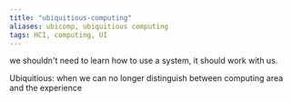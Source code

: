 ```yaml
---
title: "ubiquitious-computing"
aliases: ubicomp, ubiquitious computing
tags: HCI, computing, UI
---
```


we shouldn't need to learn how to use a system, it should work with us.

Ubiquitious: when we can no longer distinguish between computing area and the experience